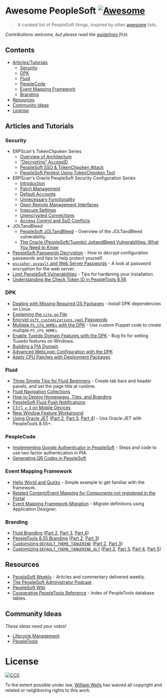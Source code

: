 # Awesome PeopleSoft [![Awesome](https://cdn.rawgit.com/sindresorhus/awesome/d7305f38d29fed78fa85652e3a63e154dd8e8829/media/badge.svg)](https://github.com/sindresorhus/awesome)

> A curated list of PeopleSoft things, inspired by other [awesome](https://awesome.re/) lists.

*Contributions welcome, but please read the [guidelines](contributing.md) first.*

## Contents

- [Articles/Tutorials](#articles-and-tutorials)
  - [Security](#security)
  - [DPK](#dpk)
  - [Fluid](#fluid)
  - [PeopleCode](#peoplecode)
  - [Event Mapping Framework](#event-mapping-framework)
  - [Branding](#branding)
- [Resources](#resources)
- [Community Ideas](#community-ideas)
- [License](#license)

## Articles and Tutorials

### Security

- ERPScan's TokenChpoken Series
  - [Overview of Architecture](https://erpscan.com/press-center/blog/peoplesoft-security-part-1-overview-of-architecture/)
  - ["Decrypting" AccessID](https://erpscan.com/press-center/blog/peoplesoft-security-part-2-decrypting-accessid/)
  - [PeopleSoft SSO & TokenChpoken Attack](https://erpscan.com/press-center/blog/peoplesoft-security-part-3-peoplesoft-sso-tokenchpoken-attack/)
  - [PeopleSoft Pentest Using TokenChpoken Tool](https://erpscan.com/press-center/blog/peoplesoft-security-part-4-peoplesoft-pentest-using-tokenchpoken-tool/)
- ERPScan's Oracle PeopleSoft Security Configuration Series
  - [Introduction](https://erpscan.com/press-center/blog/eas-sec-oracle-peoplesoft-security-configuration-part-1/)
  - [Patch Management](https://erpscan.com/press-center/blog/peoplesoft-security-configuration-part-2-patch-management/)
  - [Default Accounts](https://erpscan.com/press-center/blog/peoplesoft-default-accounts/)
  - [Unnecessary Functionality](https://erpscan.com/press-center/blog/eas-sec-oracle-peoplesoft-security-configuration-part-4-unnecessary-functionality/)
  - [Open Remote Management Interfaces](https://erpscan.com/press-center/blog/eas-sec-oracle-peoplesoft-security-configuration-part-5-open-remote-management-interfaces/)
  - [Insecure Settings](https://erpscan.com/press-center/blog/eas-sec-oracle-peoplesoft-security-configuration-part-6-insecure-settings/)
  - [Unencrypted Connections](https://erpscan.com/press-center/blog/eas-sec-oracle-peoplesoft-security-configuration-part-7-unencrypted-connections/)
  - [Access Control and SoD Conflicts](https://erpscan.com/press-center/blog/eas-sec-oracle-peoplesoft-security-configuration-part-8-access-control-sod-conflicts/)
- JOLTandBleed
  - [PeopleSoft JOLTandBleed](https://erpscan.com/press-center/blog/peoplesoft-joltandbleed/) - Overview of the JOLTandBleed vulnerability.
  - [The Oracle (PeopleSoft/Tuxedo) JoltandBleed Vulnerabilities: What You Need to Know](https://blog.rapid7.com/2017/11/20/the-oracle-peoplesoft-tuxedo-joltandbleed-vulnerabilities-what-you-need-to-know/)
- [PeopleSoft Passwords Decryption](https://erpscan.com/press-center/blog/peoplesoft-passwords-decryption/) - How to decrypt configuration passwords and tips to help protect yourself.
- [`pscipher`, `psvault` and Web Server Passwords](http://psadmin.io/2017/01/31/pscipher-psvault-and-web-server-passwords/) - A look at password encryption for the web server.
- [Limit PeopleSoft Vulnerabilities](http://psadmin.io/2015/06/09/limit-peoplesoft-vulnerabilities/) - Tips for hardening your installation.
- [Understanding the Check Token ID in PeopleTools 8.56](http://psadmin.io/2017/10/25/understanding-the-check-token-id-in-peopletools-8-56/)

### DPK

- [Dealing with Missing Required OS Packages](http://psadmin.io/2016/07/05/linux-dpk-dealing-with-missing-required-os-packages/) - Install DPK dependencies on Linux.
- [Explaining the `site.pp` File](http://psadmin.io/2016/06/07/explaining-the-site-pp-file/)
- [Encrypt `psft_customizations.yaml` Passwords](http://psadmin.io/2016/10/25/encrypt-psft_customizations-yaml-passwords/)
- [Multiple `PS_CFG_HOMEs` with the DPK](http://psadmin.io/2016/08/10/multiple-ps_cfg_homes-with-the-dpk/) - Use custom Puppet code to create multiple `PS_CFG_HOMEs`.
- [Enable Tuxedo Domain Features with the DPK](http://psadmin.io/2016/10/12/enable-tuxedo-domain-features-with-the-dpk/) - Bug fix for setting Tuxedo features on Windows.
- [Building a PIA Domain](http://psadmin.io/2016/09/07/advanced-dpk-building-a-pia-domain/)
- [Advanced WebLogic Configuration with the DPK](http://psadmin.io/2016/07/19/advanced-weblogic-configuration-with-the-dpk/)
- [Apply CPU Patches with Deployment Packages](http://psadmin.io/2017/05/02/apply-cpu-patches-with-deployment-packages/)

### Fluid

- [Three Simple Tips for Fluid Beginners](http://www.peoplesoftjournal.com/2016/10/three-simple-tips-for-fluid-beginners.html) - Create tab bars and header panels, and set the page title at runtime.
- [Fluid Navigation Collections](https://github.com/RicardoWood/PeopleStuff/wiki/Fluid-Navigation-Collections)
- [How to Deploy Homepages, Tiles, and Branding](https://peoplesoftih.blogspot.com/2016/11/things-learned-during-our-855-rollout.html)
- [PeopleSoft Fluid Push Notifications](https://peoplesoftih.blogspot.com/2017/10/push-notifications.html)
- [<kbd>Ctrl</kbd> + <kbd>J</kbd> on Mobile Devices](https://pe0ples0ft.blogspot.com/2016/03/fluid-ui-ctrlj-on-mobile-devices.html)
- [New Window Feature Workaround](https://pe0ples0ft.blogspot.com/2017/01/flud-ui-new-window-feature-workaround.html)
- [Using Oracle JET](https://pe0ples0ft.blogspot.com/2016/05/peopletools-855-using-oracle-jet-jquery.html)
([Part 2](https://pe0ples0ft.blogspot.com/2016/05/peopletools-855-using-oracle-jet-jquery_29.html),
[Part 3](https://pe0ples0ft.blogspot.com/2016/05/peopletools-855-using-oracle-jet-jquery_30.html),
[Part 4](https://pe0ples0ft.blogspot.com/2016/06/peopletools-855-using-oracle-jet-jquery.html)) - Use Oracle JET with PeopleTools 8.55+.

### PeopleCode

- [Implementing Google Authenticator in PeopleSoft](http://www.peoplesoftmods.com/2fa/implementing-google-authenticator-in-peoplesoft/) - Steps and code to use two factor authentication in PIA.
- [Generating QR Codes in PeopleSoft](http://www.peoplesoftmods.com/2fa/generating-qr-codes-in-peoplesoft/)

### Event Mapping Framework

- [Hello World and Quirks](https://pe0ples0ft.blogspot.com/2016/10/emf-hello-world-and-quirks.html) - Simple example to get familiar with the framework.
- [Related Content/Event Mapping for Components not registered in the Portal](https://pe0ples0ft.blogspot.com/2017/02/rc-emf-for-components-not-in-portal-menu.html)
- [Event Mapping Framework Migration](https://pe0ples0ft.blogspot.com/2016/12/event-mapping-framework-migration.html) - Migrate definitions using Application Designer.

### Branding

- [Fluid Branding](http://pe0ples0ft.blogspot.com/2015/06/peopletools-854-branding-part-5a-fluid.html)
([Part 2](http://pe0ples0ft.blogspot.com/2015/11/peopletools-854-branding-part-5b-fluid.html),
[Part 3](http://pe0ples0ft.blogspot.com/2015/11/peopletools-854-branding-part-5c-fluid.html),
[Part 4](http://pe0ples0ft.blogspot.com/2016/03/peopletools-854-branding-part-5d-fluid.html))
- [PeopleTools 8.55 Branding](https://pe0ples0ft.blogspot.com/2016/03/peopletools-855x-branding-part-i-what.html)
([Part 2](https://pe0ples0ft.blogspot.com/2016/04/peopletools-855x-branding-part-ii.html),
[Part 3](https://pe0ples0ft.blogspot.com/2016/04/peopletools-855x-branding-part-iii.html))
- [Customizing `DEFAULT_THEME_TANGERINE`](https://pe0ples0ft.blogspot.com/2014/11/peopletools-854-branding-part-1.html)
([Part 2](https://pe0ples0ft.blogspot.com/2014/11/peopletools-854-branding-part-2.html),
[Part 3](https://pe0ples0ft.blogspot.com/2014/12/peopletools-854-branding-part-3.html))
- [Customizing `DEFAULT_THEME_TANGERINE_ALT`](http://pe0ples0ft.blogspot.com/2015/05/peopletools-854-branding-part-4a.html)
([Part 2](http://pe0ples0ft.blogspot.com/2015/06/peopletools-854-branding-part-4b.html),
[Part 3](http://pe0ples0ft.blogspot.com/2015/09/peopletools-854-branding-part-4c.html),
[Part 4](http://pe0ples0ft.blogspot.com/2015/11/peopletools-854-branding-part-4d.html),
[Part 5](https://pe0ples0ft.blogspot.com/2016/05/peopletools-854-branding-part-4e.html))

## Resources

- [PeopleSoft Weekly](https://peoplesoftweekly.com/) - Articles and commentary delivered weekly.
- [The PeopleSoft Administrator Podcast](http://psadmin.io/category/podcast/)
- [PeopleSoft Wiki](http://peoplesoft.wikidot.com/)
- [Cooperative PeopleTools Reference](http://www.go-faster.co.uk/peopletools/) - Index of PeopleTools database tables.

## Community Ideas

*These ideas need your votes!*

- [Lifecycle Management](https://community.oracle.com/community/support/peoplesoft/install_upgrade_-_psft/content?filterID=contentstatus[published]~objecttype~objecttype[idea])
- [PeopleTools](https://community.oracle.com/community/support/peoplesoft/peopletools_-_psft/content?filterID=contentstatus[published]~objecttype~objecttype[idea]&sortKey=score)

# License

[![CC0](http://mirrors.creativecommons.org/presskit/buttons/88x31/svg/cc-zero.svg)](https://creativecommons.org/publicdomain/zero/1.0/)

To the extent possible under law, [William Wells](https://github.com/whanwells) has waived all copyright and related or neighboring rights to this work.
